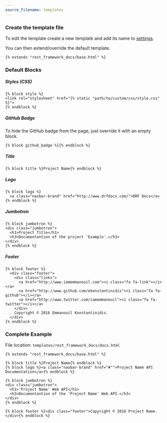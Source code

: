```yaml
---
source_filename: templates
---
```


### Create the template file
To edit the template create a new template and add its name to [settings](settings#template).

You can then extend/override the default template.

    {% extends "rest_framework_docs/base.html" %}


### Default Blocks

##### Styles (CSS)

    {% block style %}
    <link rel="stylesheet" href="{% static "path/to/custom/css/style.css" %}">
    {% endblock %}

##### GitHub Badge
To hide the GitHub badge from the page, just override it with an empty block.

    {% block github_badge %}{% endblock %}

##### Title

    {% block title %}Project Name{% endblock %}

##### Logo

    {% block logo %}
      <a class="navbar-brand" href="http://www.drfdocs.com/">DRF Docs</a>
    {% endblock %}

##### Jumbotron

    {% block jumbotron %}
    <div class="jumbotron">
      <h1>Project Title</h1>
      <h3>Documentantion of the project 'Example'.</h3>
    </div>
    {% endblock %}

##### Footer

    {% block footer %}
      <div class="footer">
        <div class="links">
          <a href="http://www.iamemmanouil.com"><i class="fa fa-link"></i></a>
          <a href="http://www.github.com/ekonstantinidis"><i class="fa fa-github"></i></a>
          <a href="http://www.twitter.com/iamemmanouil"><i class="fa fa-twitter"></i></a>
        </div>
        Copyright © 2016 Emmanouil Konstantinidis.
      </div>
    {% endblock %}


### Complete Example
File location: `templates/rest_framework_docs/docs.html`

    {% extends "rest_framework_docs/base.html" %}

    {% block title %}Project Name{% endblock %}
    {% block logo %}<a class="navbar-brand" href="#"">Project Name API Documentation</a>{% endblock %}

    {% block jumbotron %}
    <div class="jumbotron">
      <h1>'Project Name' Web API</h1>
      <h3>Documentantion of the 'Project Name' Web API.</h3>
    </div>
    {% endblock %}

    {% block footer %}<div class="footer">Copyright © 2016 Project Name.</div>{% endblock %}
